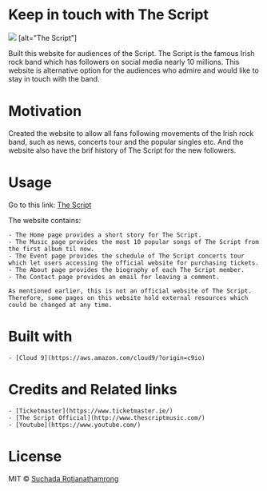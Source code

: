 # Keep in touch with The Script 

<img src="Screen.png"> [alt="The Script"]

Built this website for audiences of the Script. The Script is the famous Irish rock band which has followers on social media nearly 10 millions.
This website is alternative option for the audiences who admire and would like to stay in touch with the band. 

# Motivation

Created the website to allow all fans following movements of the Irish rock band, such as news, concerts tour and the popular singles etc.
And the website also have the brif history of The Script for the new followers. 

# Usage

Go to this link: [The Script](https://thescript-cloned2-cloned-suchadarot.c9users.io)

The website contains:

    - The Home page provides a short story for The Script.
    - The Music page provides the most 10 popular songs of The Script from the first album til now.
    - The Event page provides the schedule of The Script concerts tour which let users accessing the official website for purchasing tickets.
    - The About page provides the biography of each The Script member.
    - The Contact page provides an email for leaving a comment. 
    
    As mentioned earlier, this is not an official website of The Script. Therefore, some pages on this website hold external resources which could be changed at any time.
  
# Built with

    - [Cloud 9](https://aws.amazon.com/cloud9/?origin=c9io)
    
    
# Credits and Related links

    - [Ticketmaster](https://www.ticketmaster.ie/)
    - [The Script Official](http://www.thescriptmusic.com/)
    - [Youtube](https://www.youtube.com/)

# License

MIT © [Suchada Rotjanathamrong](www.linkedin.com/in/suchada-rotjanathamrong-205735110)


   